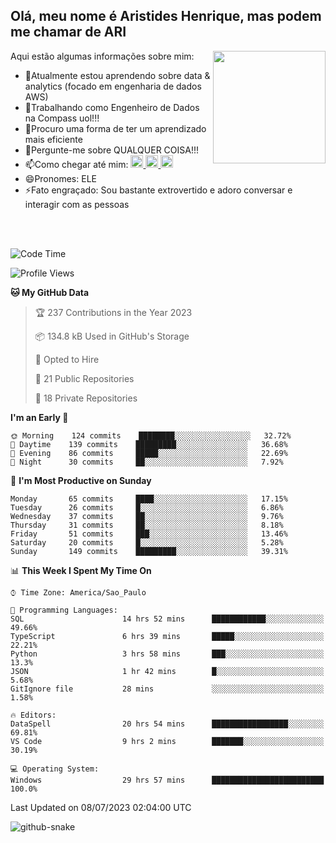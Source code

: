 ## Olá, meu nome é Aristides Henrique, mas podem me chamar de ARI

<div >
Aqui estão algumas informações sobre mim:<img align="right" height="180em" src="https://user-images.githubusercontent.com/97318481/177042589-45d62122-82a9-4a32-b3a7-87b322825b2f.png">
</div>

- 🌱Atualmente estou aprendendo sobre data & analytics (focado em engenharia de dados AWS)
- 👯Trabalhando como Engenheiro de Dados na Compass uol!!!
- 🤔Procuro uma forma de ter um aprendizado mais eficiente
- 💬Pergunte-me sobre QUALQUER COISA!!!
- 📫Como chegar até mim:
  <a href="https://www.instagram.com/aryhenry/" target="_blank">
  <img src="https://img.shields.io/badge/-Instagram-%23E4405F?style=for-the-badge&logo=instagram&logoColor=black" height="20px">
  </a>
  <a href="https://www.linkedin.com/in/aristides-henrique/" target="_blank">
  <img src="https://img.shields.io/badge/-LinkedIn-%230077B5?style=for-the-badge&logo=linkedin&logoColor=black" height="20px">
  </a> 
  <a href="mailto:arihenriqueuna@gmail.com">
  <img src="https://img.shields.io/badge/-Gmail-%23333?style=for-the-badge&logo=gmail&logoColor=white" height="20px">
  </a>
- 😄Pronomes: ELE
- ⚡Fato engraçado: Sou bastante extrovertido e adoro conversar e interagir com as pessoas
<br/>
<br/>


<!--START_SECTION:waka-->
![Code Time](http://img.shields.io/badge/Code%20Time-934%20hrs%2056%20mins-blue)

![Profile Views](http://img.shields.io/badge/Profile%20Views-40-blue)

**🐱 My GitHub Data** 

> 🏆 237 Contributions in the Year 2023
 > 
> 📦 134.8 kB Used in GitHub's Storage 
 > 
> 💼 Opted to Hire
 > 
> 📜 21 Public Repositories 
 > 
> 🔑 18 Private Repositories  
 > 
**I'm an Early 🐤** 

```text
🌞 Morning    124 commits    ████████░░░░░░░░░░░░░░░░░   32.72% 
🌇 Daytime    139 commits    █████████░░░░░░░░░░░░░░░░   36.68% 
🌃 Evening    86 commits     █████░░░░░░░░░░░░░░░░░░░░   22.69% 
🌙 Night      30 commits     ██░░░░░░░░░░░░░░░░░░░░░░░   7.92%

```
📅 **I'm Most Productive on Sunday** 

```text
Monday       65 commits     ████░░░░░░░░░░░░░░░░░░░░░   17.15% 
Tuesday      26 commits     █░░░░░░░░░░░░░░░░░░░░░░░░   6.86% 
Wednesday    37 commits     ██░░░░░░░░░░░░░░░░░░░░░░░   9.76% 
Thursday     31 commits     ██░░░░░░░░░░░░░░░░░░░░░░░   8.18% 
Friday       51 commits     ███░░░░░░░░░░░░░░░░░░░░░░   13.46% 
Saturday     20 commits     █░░░░░░░░░░░░░░░░░░░░░░░░   5.28% 
Sunday       149 commits    █████████░░░░░░░░░░░░░░░░   39.31%

```


📊 **This Week I Spent My Time On** 

```text
⌚︎ Time Zone: America/Sao_Paulo

💬 Programming Languages: 
SQL                      14 hrs 52 mins      ████████████░░░░░░░░░░░░░   49.66% 
TypeScript               6 hrs 39 mins       █████░░░░░░░░░░░░░░░░░░░░   22.21% 
Python                   3 hrs 58 mins       ███░░░░░░░░░░░░░░░░░░░░░░   13.3% 
JSON                     1 hr 42 mins        █░░░░░░░░░░░░░░░░░░░░░░░░   5.68% 
GitIgnore file           28 mins             ░░░░░░░░░░░░░░░░░░░░░░░░░   1.58%

🔥 Editors: 
DataSpell                20 hrs 54 mins      █████████████████░░░░░░░░   69.81% 
VS Code                  9 hrs 2 mins        ███████░░░░░░░░░░░░░░░░░░   30.19%

💻 Operating System: 
Windows                  29 hrs 57 mins      █████████████████████████   100.0%

```


 Last Updated on 08/07/2023 02:04:00 UTC
<!--END_SECTION:waka-->

<img alt="github-snake" src="https://github.com/AriHenrique/AriHenrique/blob/output/github-contribution-grid-snake-dark.svg" />

